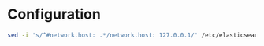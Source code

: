 # Configuration

```sh
sed -i 's/^#network.host: .*/network.host: 127.0.0.1/' /etc/elasticsearch/elasticsearch.yml
```
